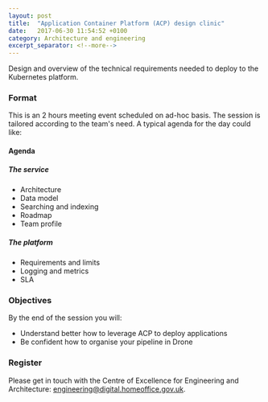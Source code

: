 ```yaml
---
layout: post
title:  "Application Container Platform (ACP) design clinic"
date:   2017-06-30 11:54:52 +0100
category: Architecture and engineering
excerpt_separator: <!--more-->
---
```


Design and overview of the technical requirements needed to deploy to the Kubernetes platform.

### Format

This is an 2 hours meeting event scheduled on ad-hoc basis. The session is tailored according to the team's need. A typical agenda for the day could like:

#### Agenda

##### The service
- Architecture
- Data model
- Searching and indexing
- Roadmap
- Team profile

##### The platform
- Requirements and limits
- Logging and metrics
- SLA

### Objectives

By the end of the session you will:

- Understand better how to leverage ACP to deploy applications
- Be confident how to organise your pipeline in Drone

### Register

Please get in touch with the Centre of Excellence for Engineering and Architecture: [engineering@digital.homeoffice.gov.uk](mailto:engineering@digital.homeoffice.gov.uk).
